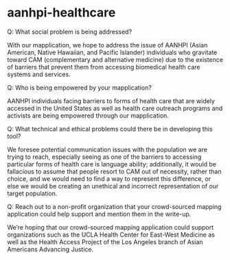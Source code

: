 # aanhpi-healthcare
Q: What social problem is being addressed? 

With our mapplication, we hope to address the issue of AANHPI (Asian American, Native Hawaiian, and Pacific Islander) individuals who gravitate toward CAM (complementary and alternative medicine) due to the existence of barriers that prevent them from accessing biomedical health care systems and services.

Q: Who is being empowered by your mapplication? 

AANHPI individuals facing barriers to forms of health care that are widely accessed in the United States as well as health care outreach programs and activists are being empowered through our mapplication.

Q: What technical and ethical problems could there be in developing this tool?

We foresee potential communication issues with the population we are trying to reach, especially seeing as one of the barriers to accessing particular forms of health care is language ability; additionally, it would be fallacious to assume that people resort to CAM out of necessity, rather than choice, and we would need to find a way to represent this difference, or else we would be creating an unethical and incorrect representation of our target population.

Q: Reach out to a non-profit organization that your crowd-sourced mapping application could help support and mention them in the write-up.

We’re hoping that our crowd-sourced mapping application could support organizations such as the UCLA Health Center for East-West Medicine as well as the Health Access Project of the Los Angeles branch of Asian Americans Advancing Justice.
